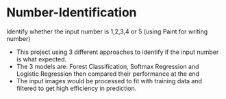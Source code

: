 # Number-Identification
Identify whether the input number is 1,2,3,4 or 5 (using Paint for writing number)

- This project using 3 different approaches to identify if the input number is what expected.
- The 3 models are: Forest Classification, Softmax Regression and Logistic Regression then compared their performance at the end
- The input images would be processed to fit with training data and filtered to get high efficiency in prediction.
